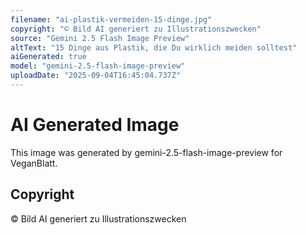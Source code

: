 ```yaml
---
filename: "ai-plastik-vermeiden-15-dinge.jpg"
copyright: "© Bild AI generiert zu Illustrationszwecken"
source: "Gemini 2.5 Flash Image Preview"
altText: "15 Dinge aus Plastik, die Du wirklich meiden solltest"
aiGenerated: true
model: "gemini-2.5-flash-image-preview"
uploadDate: "2025-09-04T16:45:04.737Z"
---
```


# AI Generated Image

This image was generated by gemini-2.5-flash-image-preview for VeganBlatt.

## Copyright
© Bild AI generiert zu Illustrationszwecken
